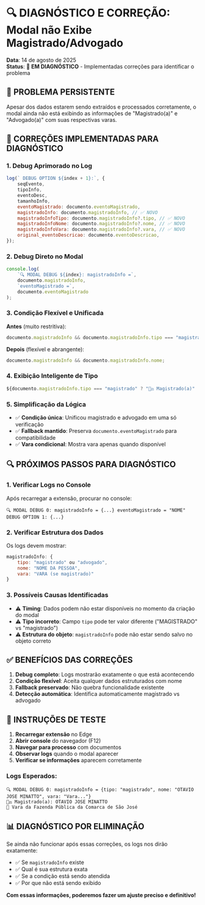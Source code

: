 # 🔍 DIAGNÓSTICO E CORREÇÃO: Modal não Exibe Magistrado/Advogado

**Data**: 14 de agosto de 2025  
**Status**: 🔧 **EM DIAGNÓSTICO** - Implementadas correções para identificar o problema

## 🚨 PROBLEMA PERSISTENTE

Apesar dos dados estarem sendo extraídos e processados corretamente, o modal ainda não está exibindo as informações de "Magistrado(a)" e "Advogado(a)" com suas respectivas varas.

## 🔧 CORREÇÕES IMPLEMENTADAS PARA DIAGNÓSTICO

### **1. Debug Aprimorado no Log**

```javascript
log(` DEBUG OPTION ${index + 1}:`, {
    seqEvento,
    tipoInfo,
    eventoDesc,
    tamanhoInfo,
    eventoMagistrado: documento.eventoMagistrado,
    magistradoInfo: documento.magistradoInfo, // ✅ NOVO
    magistradoInfoTipo: documento.magistradoInfo?.tipo, // ✅ NOVO
    magistradoInfoNome: documento.magistradoInfo?.nome, // ✅ NOVO
    magistradoInfoVara: documento.magistradoInfo?.vara, // ✅ NOVO
    original_eventoDescricao: documento.eventoDescricao,
});
```

### **2. Debug Direto no Modal**

```javascript
console.log(
    `🔍 MODAL DEBUG ${index}: magistradoInfo =`,
    documento.magistradoInfo,
    `eventoMagistrado =`,
    documento.eventoMagistrado
);
```

### **3. Condição Flexível e Unificada**

**Antes** (muito restritiva):

```javascript
documento.magistradoInfo && documento.magistradoInfo.tipo === "magistrado";
```

**Depois** (flexível e abrangente):

```javascript
documento.magistradoInfo && documento.magistradoInfo.nome;
```

### **4. Exibição Inteligente de Tipo**

```javascript
${documento.magistradoInfo.tipo === "magistrado" ? "👨‍⚖️ Magistrado(a)" : documento.magistradoInfo.tipo === "advogado" ? "👨‍💼 Advogado(a)" : "👤"}: ${documento.magistradoInfo.nome}
```

### **5. Simplificação da Lógica**

-   ✅ **Condição única**: Unificou magistrado e advogado em uma só verificação
-   ✅ **Fallback mantido**: Preserva `documento.eventoMagistrado` para compatibilidade
-   ✅ **Vara condicional**: Mostra vara apenas quando disponível

## 🔍 PRÓXIMOS PASSOS PARA DIAGNÓSTICO

### **1. Verificar Logs no Console**

Após recarregar a extensão, procurar no console:

```
🔍 MODAL DEBUG 0: magistradoInfo = {...} eventoMagistrado = "NOME"
DEBUG OPTION 1: {...}
```

### **2. Verificar Estrutura dos Dados**

Os logs devem mostrar:

```javascript
magistradoInfo: {
    tipo: "magistrado" ou "advogado",
    nome: "NOME DA PESSOA",
    vara: "VARA (se magistrado)"
}
```

### **3. Possíveis Causas Identificadas**

-   ⚠️ **Timing**: Dados podem não estar disponíveis no momento da criação do modal
-   ⚠️ **Tipo incorreto**: Campo `tipo` pode ter valor diferente ("MAGISTRADO" vs "magistrado")
-   ⚠️ **Estrutura do objeto**: `magistradoInfo` pode não estar sendo salvo no objeto correto

## ✅ BENEFÍCIOS DAS CORREÇÕES

1. **Debug completo**: Logs mostrarão exatamente o que está acontecendo
2. **Condição flexível**: Aceita qualquer dados estruturados com nome
3. **Fallback preservado**: Não quebra funcionalidade existente
4. **Detecção automática**: Identifica automaticamente magistrado vs advogado

## 🧪 INSTRUÇÕES DE TESTE

1. **Recarregar extensão** no Edge
2. **Abrir console** do navegador (F12)
3. **Navegar para processo** com documentos
4. **Observar logs** quando o modal aparecer
5. **Verificar se informações** aparecem corretamente

### **Logs Esperados:**

```
🔍 MODAL DEBUG 0: magistradoInfo = {tipo: "magistrado", nome: "OTAVIO JOSE MINATTO", vara: "Vara..."}
👨‍⚖️ Magistrado(a): OTAVIO JOSE MINATTO
📍 Vara da Fazenda Pública da Comarca de São José
```

## 📊 DIAGNÓSTICO POR ELIMINAÇÃO

Se ainda não funcionar após essas correções, os logs nos dirão exatamente:

-   ✅ Se `magistradoInfo` existe
-   ✅ Qual é sua estrutura exata
-   ✅ Se a condição está sendo atendida
-   ✅ Por que não está sendo exibido

**Com essas informações, poderemos fazer um ajuste preciso e definitivo!**
